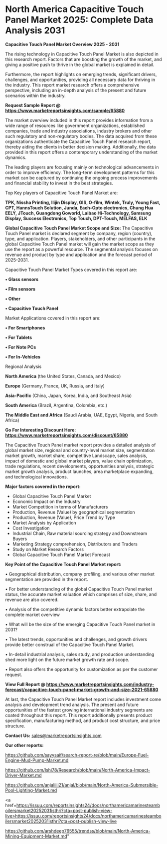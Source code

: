 # North America Capacitive Touch Panel Market 2025: Complete Data Analysis 2031

<Strong> Capacitive Touch Panel Market Overview 2025 - 2031</strong>

The rising technology in Capacitive Touch Panel Market is also depicted in this research report. Factors that are boosting the growth of the market, and giving a positive push to thrive in the global market is explained in detail.

Furthermore, the report highlights on emerging trends, significant drivers, challenges, and opportunities, providing all necessary data for thriving in the industry. This report market research offers a comprehensive perspective, including an in-depth analysis of the present and future scenarios within the industry.

<strong>Request Sample Report @ <a href=https://www.marketreportsinsights.com/sample/65880>https://www.marketreportsinsights.com/sample/65880</a></strong>

The market overview included in this report provides information from a wide range of resources like government organizations, established companies, trade and industry associations, industry brokers and other such regulatory and non-regulatory bodies. The data acquired from these organizations authenticate the Capacitive Touch Panel research report, thereby aiding the clients in better decision making. Additionally, the data provided in this report offers a contemporary understanding of the market dynamics.

The leading players are focusing mainly on technological advancements in order to improve efficiency. The long-term development patterns for this market can be captured by continuing the ongoing process improvements and financial stability to invest in the best strategies.

Top Key players of Capacitive Touch Panel Market are:

<strong>TPK, Nissha Printing, Ilijin Display, GIS, O-film, Wintek, Truly, Young Fast, CPT, HannsTouch Solution, Junda, Each-Opto electronics, Chung Hua EELY, JTouch, Guangdong Goworld, Laibao Hi-Technology, Samsung Display, Success Electronics, Top Touch, DPT-Touch, MELFAS, ELK</strong>

<strong><b>Global Capacitive Touch Panel Market Scope and Size:</b></strong>
The Capacitive Touch Panel market is declared segment by company, region (country), type, and application. Players, stakeholders, and other participants in the global Capacitive Touch Panel market will gain the market scope as they use the report as a powerful resource. The segmental analysis focuses on revenue and product by type and application and the forecast period of 2025-2031.

Capacitive Touch Panel Market Types covered in this report are:

<strong>• Glass sensors

• Film sensors

• Other

• Capacitive Touch Panel</strong>

Market Applications covered in this report are:

<strong>• For Smartphones

• For Tablets

• For Note PCs

• For In-Vehicles</strong> 

Regional Analysis

<strong>North America</strong> (the United States, Canada, and Mexico)

<strong>Europe</strong> (Germany, France, UK, Russia, and Italy)

<strong>Asia-Pacific</strong> (China, Japan, Korea, India, and Southeast Asia)

<strong>South America</strong> (Brazil, Argentina, Colombia, etc.)

<strong>The Middle East and Africa</strong> (Saudi Arabia, UAE, Egypt, Nigeria, and South Africa)

<strong>Go For Interesting Discount Here: <a href=https://www.marketreportsinsights.com/discount/65880>https://www.marketreportsinsights.com/discount/65880</a></strong>

The Capacitive Touch Panel market report provides a detailed analysis of global market size, regional and country-level market size, segmentation market growth, market share, competitive Landscape, sales analysis, impact of domestic and global market players, value chain optimization, trade regulations, recent developments, opportunities analysis, strategic market growth analysis, product launches, area marketplace expanding, and technological innovations.

<strong><b>Major factors covered in the report:</b></strong>
<ul>
  <li>Global Capacitive Touch Panel Market </li>
  <li>Economic Impact on the Industry</li>
  <li>Market Competition in terms of Manufacturers</li>
  <li>Production, Revenue (Value) by geographical segmentation</li>
  <li>Production, Revenue (Value), Price Trend by Type</li>
  <li>Market Analysis by Application</li>
  <li>Cost Investigation</li>
  <li>Industrial Chain, Raw material sourcing strategy and Downstream Buyers</li>
  <li>Marketing Strategy comprehension, Distributors and Traders</li>
  <li>Study on Market Research Factors</li>
  <li>Global Capacitive Touch Panel Market Forecast</li>
</ul>

<strong><b>Key Point of the Capacitive Touch Panel Market report:</b></strong>

• Geographical distribution, company profiling, and various other market segmentation are provided in the report.

• For better understanding of the global Capacitive Touch Panel market status, the accurate market valuation which comprises of size, share, and revenue are also covered.

• Analysis of the competitive dynamic factors better extrapolate the complete market overview

• What will be the size of the emerging Capacitive Touch Panel market in 2031?

• The latest trends, opportunities and challenges, and growth drivers provide better construal of the Capacitive Touch Panel Market.

• In-detail industrial analysis, sales study, and production understanding shed more light on the future market growth rate and scope.

• Report also offers the opportunity for customization as per the customer request.

<strong><b>View Full Report @ <a href=https://www.marketreportsinsights.com/industry-forecast/capacitive-touch-panel-market-growth-and-size-2021-65880>https://www.marketreportsinsights.com/industry-forecast/capacitive-touch-panel-market-growth-and-size-2021-65880</a></b></strong>


At last, the Capacitive Touch Panel Market report includes investment come analysis and development trend analysis. The present and future opportunities of the fastest growing international industry segments are coated throughout this report. This report additionally presents product specification, manufacturing method, and product cost structure, and price structure.

<strong>Contact Us:</strong>
sales@marketreportsinsights.com

<strong>Our other reports:</strong>

<a href=https://github.com/sayysaif/search-report-re/blob/main/Europe-Fuel-Engine-Mud-Pump-Market.md>https://github.com/sayysaif/search-report-re/blob/main/Europe-Fuel-Engine-Mud-Pump-Market.md</a>

<a href=https://github.com/Ishi78/Research/blob/main/North-America-Impact-Driver-Market.md>https://github.com/Ishi78/Research/blob/main/North-America-Impact-Driver-Market.md</a>

<a href=https://github.com/anjaliiii21/anjal/blob/main/North-America-Submersible-Pool-Lighting-Market.md>https://github.com/anjaliiii21/anjal/blob/main/North-America-Submersible-Pool-Lighting-Market.md</a>

<a href=https://issuu.com/reportsinsights24/docs/northamericamarinesteamboilersmarket20252031isthri?cta=post-publish-view-live>https://issuu.com/reportsinsights24/docs/northamericamarinesteamboilersmarket20252031isthri?cta=post-publish-view-live</a>

<a href=https://github.com/arshdeep76555/trendss/blob/main/North-America-Mining-Equipment-Market.md>https://github.com/arshdeep76555/trendss/blob/main/North-America-Mining-Equipment-Market.md</a>"

